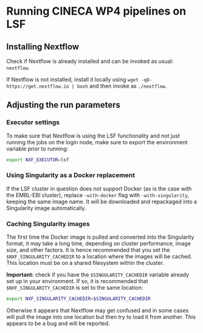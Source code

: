 # Running CINECA WP4 pipelines on LSF

## Installing Nextflow

Check if Nextflow is already installed and can be invoked as usual: `nextflow`.

If Nextflow is not installed, install it locally using `wget -qO- https://get.nextflow.io | bash` and then invoke as `./nextflow`.

## Adjusting the run parameters

### Executor settings

To make sure that Nextflow is using the LSF functionality and not just running the jobs on the login node, make sure to export the environment variable prior to running:
```bash
export NXF_EXECUTOR=lsf
```

### Using Singularity as a Docker replacement

If the LSF cluster in question does not support Docker (as is the case with the EMBL-EBI cluster), replace `-with-docker` flag with `-with-singularity`, keeping the same image name. It will be downloaded and repackaged into a Singularity image automatically.

### Caching Singularity images

The first time the Docker image is pulled and converted into the Singularity format, it may take a long time, depending on cluster performance, image size, and other factors. It is hence recommended that you set the `$NXF_SINGULARITY_CACHEDIR` to a location where the images will be cached. This location must be on a shared filesystem within the cluster.

**Important:** check if you have the `$SINGULARITY_CACHEDIR` variable already set up in your environment. If so, it is recommended that `$NXF_SINGULARITY_CACHEDIR` is set to the same location:
```bash
export NXF_SINGULARITY_CACHEDIR=$SINGULARITY_CACHEDIR
```

Otherwise it appears that Nextflow may get confused and in some cases will pull the image into one location but then try to load it from another. This appears to be a bug and will be reported.
